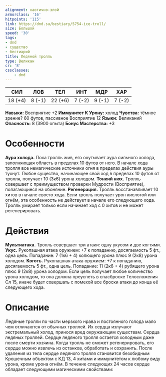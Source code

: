 ```yaml
---
alignment: хаотично-злой
armorclass: '16'
hitpoints: '115'
link: https://dnd.su/bestiary/5754-ice-troll/
size: Большой
speed: '30'
tags:
- dnd
- существо
- бестиарий
title: Ледяной тролль
type: Великан
cr: '8'
cssclasses:
    - dnd
---
```



| СИЛ | ЛОВ | ТЕЛ | ИНТ | МДР | ХАР |
|---|---|---|---|---|---|
| 18 (+4) | 8 (-1) | 22 (+6) | 7 (-2) | 9 (-1) | 7 (-2) |
**Навыки:** Восприятие +2
**Иммунитет К Урону:** холод
**Чувства:** тёмное зрение? 60 футов, пассивное Восприятие 12
**Языки:** Великаний
**Опасность:** 8 (3900 опыта)
**Бонус Мастерства:** +3


# Особенности
**Аура холода.** Пока тролль жив, его окутывает аура сильного холода, заполняющая область в пределах 10 футов от него. В начале хода тролля все немагические источники огня в пределах действия ауры тухнут. Любое существо, начинающее свой ход в пределах 10 футов от тролля, получает 10 (3к6) урона холодом.
**Тонкий нюх.** Тролль совершает с преимуществом проверки Мудрости (Восприятие), полагающиеся на обоняние.
**Регенерация.** Тролль восстанавливает 10 хитов в начале своего хода. Если тролль получает урон кислотой или огнём, эта особенность не действует в начале его следующего хода. Тролль умирает только если начинает ход с 0 хитов и не может регенерировать.


# Действия
**Мультиатака.** Тролль совершает три атаки: одну укусом и две когтями.
**Укус.** Рукопашная атака оружием: +7 к попаданию, досягаемость 5 фт., одна цель. Попадание: 7 (1к6 + 4) колющего урона плюс 9 (2к8) урона холодом.
**Коготь.** Рукопашная атака оружием: +7 к попаданию, досягаемость 5 фт., одна цель. Попадание: 11 (2к6 + 4) рубящего урона плюс 9 (2к8) урона холодом. Если цель получает любое количество урона холодом, то она должна преуспеть в спасброске Телосложения Сл 15, иначе будет совершать с помехой все броски атаки до конца её следующего хода.


# Описание
Ледяные тролли по части мерзкого нрава и постоянного голода мало чем отличаются от обычных троллей. Их сердца излучают экстремальный холод, принося вред окружающим существам. Сердца ледяных троллей. Сердце ледяного тролля остается холодным даже после смерти хозяина. Когда тролль не сможет регенерировать, его сердце можно извлечь из останков, обработать и сохранить. После удаления из тела сердце ледяного тролля становится безобидным Крошечным объектом с КД 13, 4 хитами и иммунитетом к любому виду урона, кроме урона огнём. В течение следующих 24 часов сердце обладает следующими магическими свойствами: